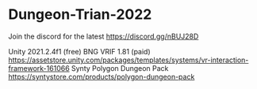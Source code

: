 # Dungeon-Trian-2022

Join the discord for the latest
https://discord.gg/nBUJ28D

Unity 2021.2.4f1 (free)
BNG VRIF 1.81 (paid) https://assetstore.unity.com/packages/templates/systems/vr-interaction-framework-161066
Synty Polygon Dungeon Pack https://syntystore.com/products/polygon-dungeon-pack


